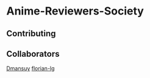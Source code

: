 # Anime-Reviewers-Society

## Contributing

## Collaborators
[Dmansuy](https://github.com/Dmansuy "Dmansuy")
[florian-lg](https://github.com/florian-lg "florian-lg")


